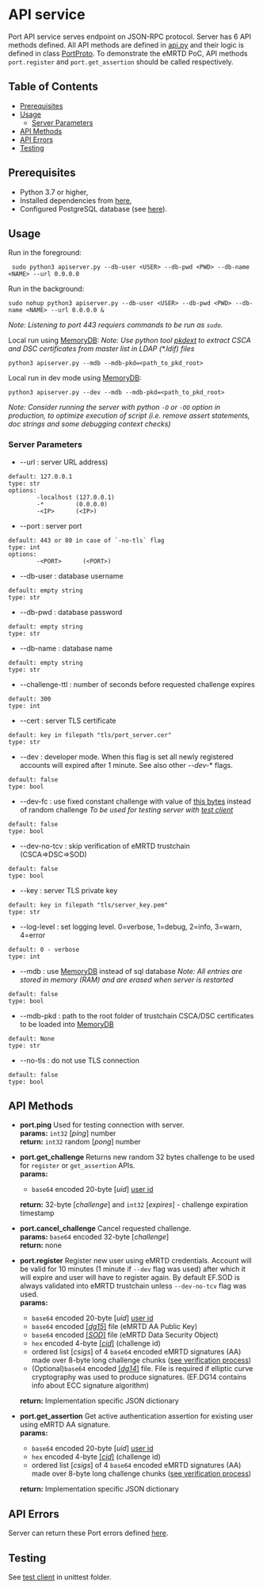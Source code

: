 # API service
Port API service serves endpoint on JSON-RPC protocol.
Server has 6 API methods defined.
All API methods are defined in [api.py](https://github.com/ZeroPass/port-py-server/blob/18e134e9316bf3888ae5e51ce4cf46468e832f44/src/APIservice/api.py#L56-L172) and their logic is defined in class [PortProto](https://github.com/ZeroPass/port-py-server/blob/66b2ea724ec9a515d07298eed828c6849ec1cbbc/src/APIservice/proto/proto.py#L65-L438).
 To demonstrate the eMRTD PoC, API methods `port.register` and `port.get_assertion` should be called respectively.

## Table of Contents
- [Prerequisites](#prerequisites)
- [Usage](#usage)
  + [Server Parameters](#server-parameters)
- [API Methods](#api-methods)
- [API Errors](#api-errors)
- [Testing](#testing)

## Prerequisites
* Python 3.7 or higher,
* Installed dependencies from [here](../../../../../port-py-server#prerequisites),
* Configured PostgreSQL database (see [here](../../../../../port-py-server#configure-postgresql-database)).

## Usage
Run in the foreground:
```
 sudo python3 apiserver.py --db-user <USER> --db-pwd <PWD> --db-name <NAME> --url 0.0.0.0
```

Run in the background:
```
sudo nohup python3 apiserver.py --db-user <USER> --db-pwd <PWD> --db-name <NAME> --url 0.0.0.0 &
```
*Note: Listening to port 443 requiers commands to be run as `sudo`.*


Local run using [MemoryDB](https://github.com/ZeroPass/port-py-server/blob/ddcc6073d298cb1a4e0d99195d928a9dce0f78e5/src/APIservice/proto/db.py#L262-L375):
*Note: Use python tool [pkdext](https://github.com/ZeroPass/PassID-documntation-and-tools/tree/master/tools/pkdext) to extract CSCA and DSC certificates from master list in LDAP (\*.ldif) files*
```
python3 apiserver.py --mdb --mdb-pkd=<path_to_pkd_root>
```

Local run in dev mode using [MemoryDB](https://github.com/ZeroPass/port-py-server/blob/ddcc6073d298cb1a4e0d99195d928a9dce0f78e5/src/APIservice/proto/db.py#L262-L375):
```
python3 apiserver.py --dev --mdb --mdb-pkd=<path_to_pkd_root>
```

*Note: Consider running the server with python `-O` or `-OO` option in production, to optimize execution of script (i.e. remove assert statements, doc strings and some debugging context checks)*

### Server Parameters

* --url : server URL address)
```
default: 127.0.0.1
type: str
options:
        -localhost (127.0.0.1)
        -*         (0.0.0.0)
        -<IP>      (<IP>)
```

* --port : server port
```
default: 443 or 80 in case of `-no-tls` flag
type: int
options:
        -<PORT>      (<PORT>)
```

* --db-user : database username
```
default: empty string
type: str
```

* --db-pwd : database password
```
default: empty string
type: str
```

* --db-name : database name
```
default: empty string
type: str
```

* --challenge-ttl : number of seconds before requested challenge expires
```
default: 300
type: int
```

* --cert : server TLS certificate
```
default: key in filepath "tls/port_server.cer"
type: str
```

* --dev : developer mode. When this flag is set all newly registered accounts will expired after 1 minute.
See also other *--dev-** flags.
```
default: false
type: bool
```

* --dev-fc : use fixed constant challenge with value of [this bytes](https://github.com/ZeroPass/port-py-server/blob/master/examples/apiserver/apiserver.py#L26) instead of random challenge
*To be used for testing server with [test client](https://github.com/ZeroPass/port-py-server/blob/master/examples/apiserver/unittest/test_client.py)*
```
default: false
type: bool
```

* --dev-no-tcv : skip verification of eMRTD trustchain (CSCA=>DSC=>SOD)
```
default: false
type: bool
```

* --key : server TLS private key
```
default: key in filepath "tls/server_key.pem"
type: str
```

* --log-level : set logging level. 0=verbose, 1=debug, 2=info, 3=warn, 4=error
```
default: 0 - verbose
type: int
```

* --mdb : use [MemoryDB](https://github.com/ZeroPass/port-py-server/blob/ddcc6073d298cb1a4e0d99195d928a9dce0f78e5/src/port/proto/db.py#L262-L375) instead of sql database
*Note: All entries are stored in memory (RAM) and are erased when server is restarted*
```
default: false
type: bool
```

* --mdb-pkd : path to the root folder of trustchain CSCA/DSC certificates to be loaded into [MemoryDB](https://github.com/ZeroPass/port-py-server/blob/ddcc6073d298cb1a4e0d99195d928a9dce0f78e5/src/port/proto/db.py#L262-L375)
```
default: None
type: str
```

* --no-tls : do not use TLS connection
```
default: false
type: bool
```
## API Methods
* **port.ping**
  Used for testing connection with server.  
  **params:** `int32` [*ping*] number  
  **return:** `int32` random [*pong*] number

* **port.get_challenge**
  Returns new random 32 bytes challenge to be used for `register` or `get_assertion` APIs.  
  **params:**
    * `base64` encoded 20-byte [*uid*] [user id](https://github.com/ZeroPass/port-py-server/blob/a87cb5cc55c160a9ca80583ecb6099d7a6e57660/src/port/proto/user.py#L10-L39)

  **return:** 32-byte [*challenge*] and `int32` [*expires*] - challenge expiration timestamp 

* **port.cancel_challenge**
  Cancel requested challenge.  
  **params:** `base64` encoded 32-byte [*challenge*]  
  **return:** none

* **port.register**
  Register new user using eMRTD credentials. Account will be valid for 10 minutes (1 minute if `--dev` flag was used) after which it will expire and user will have to register again.
  By default EF.SOD is always validated into eMRTD trustchain unless `--dev-no-tcv` flag was used.  
  **params:**
    * `base64` encoded 20-byte [*uid*] [user id](https://github.com/ZeroPass/port-py-server/blob/a87cb5cc55c160a9ca80583ecb6099d7a6e57660/src/port/proto/user.py#L10-L39)
    * `base64` encoded [[*dg15*]](https://github.com/ZeroPass/port-py-server/blob/a87cb5cc55c160a9ca80583ecb6099d7a6e57660/src/pymrtd/ef/dg.py#L189-L203) file (eMRTD AA Public Key)
    * `base64` encoded [[*SOD*]](https://github.com/ZeroPass/port-py-server/blob/a87cb5cc55c160a9ca80583ecb6099d7a6e57660/src/pymrtd/ef/sod.py#L135-L195) file (eMRTD Data Security Object)
    * `hex` encoded 4-byte [[*cid*]](https://github.com/ZeroPass/port-py-server/blob/master/src/port/proto/challenge.py#L12-L37) (challenge id)
    * ordered list [*csigs*] of 4 `base64` encoded eMRTD signatures (AA) made over 8-byte long challenge chunks ([see verification process](https://github.com/ZeroPass/port-py-server/blob/5800f368b03de6bf8d2ee9d26ba974ff3284b215/src/APIservice/proto/proto.py#L244-L249))
    * (Optional)`base64` encoded [[*dg14*]](https://github.com/ZeroPass/port-py-server/blob/a87cb5cc55c160a9ca80583ecb6099d7a6e57660/src/pymrtd/ef/dg.py#L161-L185) file.
    File is required if elliptic curve cryptography was used to produce signatures. (EF.DG14 contains info about ECC signature algorithm)

  **return:** Implementation specific JSON dictionary

 * **port.get_assertion**
  Get active authentication assertion for existing user using eMRTD AA signature.  
  **params:**
    * `base64` encoded 20-byte [*uid*] [user id](https://github.com/ZeroPass/port-py-server/blob/a87cb5cc55c160a9ca80583ecb6099d7a6e57660/src/port/proto/user.py#L10-L39)
    * `hex` encoded 4-byte [[*cid*]](https://github.com/ZeroPass/port-py-server/blob/master/src/port/proto/challenge.py#L12-L37) (challenge id)
    * ordered list [*csigs*] of 4 `base64` encoded eMRTD signatures (AA) made over 8-byte long challenge chunks ([see verification process](https://github.com/ZeroPass/port-py-server/blob/5800f368b03de6bf8d2ee9d26ba974ff3284b215/src/APIservice/proto/proto.py#L244-L249))

   **return:** Implementation specific JSON dictionary

## API Errors
Server can return these Port errors defined [here](https://github.com/ZeroPass/port-py-server/blob/master/src/port/proto/proto.py#L21-L62).

## Testing
See [test client](unittest) in unittest folder.
